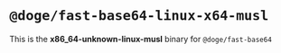 # `@doge/fast-base64-linux-x64-musl`

This is the **x86_64-unknown-linux-musl** binary for `@doge/fast-base64`
